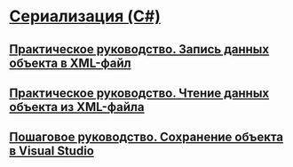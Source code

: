 # [Сериализация (C#)](index.md)
## [Практическое руководство. Запись данных объекта в XML-файл](how-to-write-object-data-to-an-xml-file.md)
## [Практическое руководство. Чтение данных объекта из XML-файла](how-to-read-object-data-from-an-xml-file.md)
## [Пошаговое руководство. Сохранение объекта в Visual Studio](walkthrough-persisting-an-object-in-visual-studio.md)
